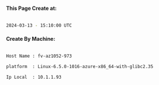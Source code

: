 
   
#### This Page Create at:

```bash

2024-03-13 - 15:10:00 UTC

```

#### Create By Machine:

```bash

Host Name : fv-az1052-973

platform  : Linux-6.5.0-1016-azure-x86_64-with-glibc2.35

Ip Local  : 10.1.1.93

```

